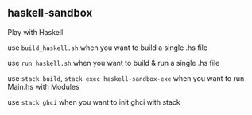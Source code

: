 ## haskell-sandbox

Play with Haskell

use `build_haskell.sh`
when you want to build a single .hs file

use `run_haskell.sh`
when you want to build & run a single .hs file

use `stack build`, `stack exec haskell-sandbox-exe`
when you want to run Main.hs with Modules

use `stack ghci`
when you want to init ghci with stack
